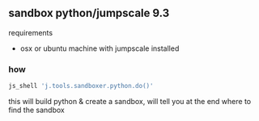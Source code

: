 ## sandbox python/jumpscale 9.3

requirements

- osx or ubuntu machine with jumpscale installed

### how

```bash
js_shell 'j.tools.sandboxer.python.do()'
```

this will build python & create a sandbox, will tell you at the end where to find the sandbox
